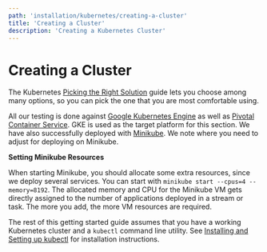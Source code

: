 ```yaml
---
path: 'installation/kubernetes/creating-a-cluster'
title: 'Creating a Cluster'
description: 'Creating a Kubernetes Cluster'
---
```


# Creating a Cluster

The Kubernetes [Picking the Right
Solution](https://kubernetes.io/docs/setup/pick-right-solution/) guide
lets you choose among many options, so you can pick the one that you are
most comfortable using.

All our testing is done against [Google Kubernetes
Engine](https://cloud.google.com/kubernetes-engine/) as well as [Pivotal
Container
Service](https://pivotal.io/platform/pivotal-container-service/). GKE is
used as the target platform for this section. We have also successfully
deployed with
[Minikube](https://kubernetes.io/docs/getting-started-guides/minikube/).
We note where you need to adjust for deploying on Minikube.

<!--TIP-->

**Setting Minikube Resources**

When starting Minikube, you should allocate some extra resources,
since we deploy several services. You can start with
`minikube start --cpus=4 --memory=8192`. The allocated memory and CPU
for the Minikube VM gets directly assigned to the number of
applications deployed in a stream or task. The more you add, the more
VM resources are required.

<!--END_TIP-->

The rest of this getting started guide assumes that you have a working
Kubernetes cluster and a `kubectl` command line utility. See [Installing
and Setting up kubectl](https://kubernetes.io/docs/user-guide/prereqs/)
for installation instructions.
